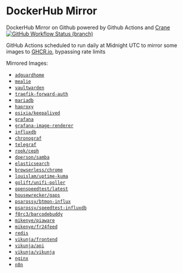 # DockerHub Mirror
DockerHub Mirror on Github powered by Github Actions and [Crane](https://github.com/google/go-containerregistry/tree/main/cmd/crane)  
[![GitHub Workflow Status (branch)][github-actions-badge]][github-actions-link] 

GitHub Actions scheduled to run daily at Midnight UTC to mirror some images to [GHCR.io](https://ghcr.io), bypassing rate limits

Mirrored Images:
* [`adguardhome`](https://ghcr.io/psarossy/adguard%2Fadguardhome)
* [`mealie`](https://ghcr.io/psarossy/hkotel%2Fmealie)
* [`vaultwarden`](https://ghcr.io/psarossy/vaultwarden%2Fserver)
* [`traefik-forward-auth`](https://ghcr.io/psarossy/thomseddon%2Ftraefik-forward-auth)
* [`mariadb`](https://ghcr.io/psarossy/mariadb)
* [`haproxy`](https://ghcr.io/psarossy/haproxy)
* [`osixia/keepalived`](https://ghcr.io/psarossy/osixia%2Fkeepalived)
* [`grafana`](https://ghcr.io/psarossy/grafana%2Fgrafana)
* [`grafana-image-renderer`](https://ghcr.io/psarossy/grafana%2Fgrafana-image-renderer)
* [`influxdb`](https://ghcr.io/psarossy/influxdb)
* [`chronograf`](https://ghcr.io/psarossy/chronograf)
* [`telegraf`](https://ghcr.io/psarossy/telegraf)
* [`rook/ceph`](https://ghcr.io/psarossy/rook%2Fceph)
* [`dperson/samba`](https://ghcr.io/psarossy/dperson%2Fsamba)
* [`elasticsearch`](https://ghcr.io/psarossy/elasticsearch)
* [`browserless/chrome`](https://ghcr.io/psarossy/browserless/chrome)
* [`louislam/uptime-kuma`](https://ghcr.io/psarossy/louislam/uptime-kuma)
* [`golift/unifi-poller`](https://ghcr.io/psarossy/golift/unifi-poller)
* [`openspeedtest/latest`](https://ghcr.io/psarossy/openspeedtest/latest)
* [`housewrecker/gaps`](https://ghcr.io/psarossy/housewrecker/gaps)
* [`psarossy/btmon-influx`](https://ghcr.io/psarossy/psarossy/btmon-influx)
* [`psarossy/speedtest-influxdb`](https://ghcr.io/psarossy/psarossy/speedtest-influxdb)
* [`f0rc3/barcodebuddy`](https://ghcr.io/psarossy/f0rc3/barcodebuddy)
* [`mikenye/piaware`](https://ghcr.io/psarossy/mikenye/piaware)
* [`mikenye/fr24feed`](https://ghcr.io/psarossy/mikenye/fr24feed)
* [`redis`](https://ghcr.io/psarossy/redis)
* [`vikunja/frontend`](https://ghcr.io/psarossy/vikunja/frontend)
* [`vikunja/api`](https://ghcr.io/psarossy/vikunja/api)
* [`vikunja/vikunja`](https://ghcr.io/psarossy/vikunja/vikunja)
* [`nginx`](https://ghcr.io/psarossy/nginx)
* [`n8n`](https://docker.n8n.io/n8nio/n8n)


[github-actions-badge]: https://img.shields.io/github/actions/workflow/status/psarossy/dockerhub-mirror/mirror.yml?branch=master "Github Workflow Status (master)"
[github-actions-link]: https://github.com/psarossy/dockerhub-mirror/actions?query=workflow%3AMirror%20Dockerhub

